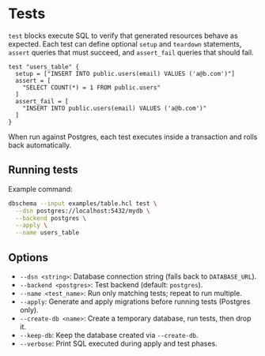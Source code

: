# Tests

`test` blocks execute SQL to verify that generated resources behave as expected. Each test can define optional `setup` and `teardown` statements, `assert` queries that must succeed, and `assert_fail` queries that should fail.

```hcl
test "users_table" {
  setup = ["INSERT INTO public.users(email) VALUES ('a@b.com')"]
  assert = [
    "SELECT COUNT(*) = 1 FROM public.users"
  ]
  assert_fail = [
    "INSERT INTO public.users(email) VALUES ('a@b.com')"
  ]
}
```

When run against Postgres, each test executes inside a transaction and rolls back automatically.

## Running tests

Example command:

```bash
dbschema --input examples/table.hcl test \
  --dsn postgres://localhost:5432/mydb \
  --backend postgres \
  --apply \
  --name users_table
```

## Options

- `--dsn <string>`: Database connection string (falls back to `DATABASE_URL`).
- `--backend <postgres>`: Test backend (default: `postgres`).
- `--name <test_name>`: Run only matching tests; repeat to run multiple.
- `--apply`: Generate and apply migrations before running tests (Postgres only).
- `--create-db <name>`: Create a temporary database, run tests, then drop it.
- `--keep-db`: Keep the database created via `--create-db`.
- `--verbose`: Print SQL executed during apply and test phases.
